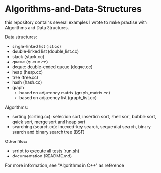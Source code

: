 # Algorithms-and-Data-Structures

this repository contains several examples I wrote to make practise with Algorithms and Data Structures.

Data structures:
* single-linked list (list.cc)
* double-linked list (double_list.cc)
* stack (stack.cc)
* queue (queue.cc)
* deque: double-ended queue (deque.cc)
* heap (heap.cc)
* tree (tree.cc)
* hash (hash.cc)
* graph
  * based on adjacency matrix (graph_matrix.cc)
  * based on adjacency list (graph_list.cc)

Algorithms:
* sorting (sorting.cc): selection sort, insertion sort, shell sort, bubble sort, quick sort, merge sort and heap sort
* searching (search.cc): indexed-key search, sequential search, binary search and binary search tree (BST)

Other files:
* script to execute all tests (run.sh)
* documentation (README.md)

For more information, see "Algorithms in C++" as reference
